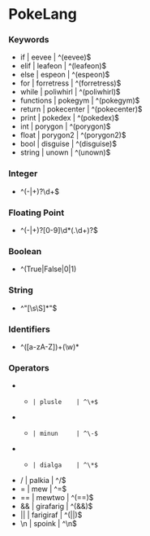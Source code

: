 # PokeLang

### Keywords
* if        | eevee      | ^(eevee)$
* elif      | leafeon    | ^(leafeon)$
* else      | espeon     | ^(espeon)$
* for       | forretress | ^(forretress)$
* while     | poliwhirl  | ^(poliwhirl)$
* functions | pokegym    | ^(pokegym)$
* return    | pokecenter | ^(pokecenter)$
* print     | pokedex    | ^(pokedex)$
* int       | porygon    | ^(porygon)$
* float     | porygon2   | ^(porygon2)$
* bool      | disguise   | ^(disguise)$
* string    | unown      | ^(unown)$

### Integer
* ^(-|\+)?\d+$

### Floating Point
* ^(-|\+)?[0-9]\d*(.\d+)?$

### Boolean
* ^(True|False|0|1)

### String
* ^"[\s\S]*"$

### Identifiers
* ^([a-zA-Z])+(\w)*

### Operators
* +     | plusle    | ^\+$
* -     | minun     | ^\-$
* *     | dialga    | ^\*$
* /     | palkia    | ^\/$
* =     | mew       | ^=$
* ==    | mewtwo    | ^(==)$
* &&    | girafarig | ^(&&)$
* ||    | farigiraf | ^(||)$
* \n    | spoink    | ^\\n$